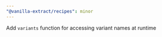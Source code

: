 ```yaml
---
"@vanilla-extract/recipes": minor
---
```


Add `variants` function for accessing variant names at runtime

